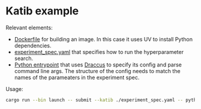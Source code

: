 # Katib example

Relevant elements:

* [Dockerfile](Dockerfile) for building an image. In this case it uses UV to install Python dependencies.
* [experiment_spec.yaml](experiment_spec.yaml) that specifies how to run the hyperparameter search.
* [Python entrypoint](katib_example/run_trial.py) that uses [Draccus](https://github.com/dlwh/draccus)
  to specify its config and parse command line args. The structure of the config needs to match
  the names of the parameaters in the experiment spec.

Usage:

```sh
cargo run --bin launch -- submit --katib ./experiment_spec.yaml -- python katib_example/run_trial.py
```
